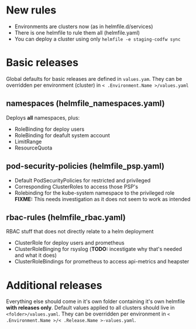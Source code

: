 # New rules
* Environments are clusters now (as in helmfile.d/services)
* There is one helmfile to rule them all (helmfile.yaml)
* You can deploy a cluster using only `helmfile -e staging-codfw sync`

# Basic releases
Global defaults for basic releases are defined in `values.yam`. They can be overridden per environment (cluster) in `< .Environment.Name >/values.yaml`

## namespaces (helmfile_namespaces.yaml)
Deploys **all** namespaces, plus:
* RoleBinding for deploy users
* RoleBinding for deafult system account
* LimitRange
* ResourceQuota

## pod-security-policies (helmfile_psp.yaml)
* Default PodSecurityPolicies for restricted and privileged
* Corresponding ClusterRoles to access those PSP's
* Rolebinding for the kube-system namespace to the privileged role
**FIXME:** This needs investigation as it does not seem to work as intended

## rbac-rules (helmfile_rbac.yaml)
RBAC stuff that does not directly relate to a helm deployment
* ClusterRole for deploy users and prometheus
* ClusterRoleBinging for rsyslog (**TODO:** incestigate why that's needed and what it does)
* ClusterRoleBindings for prometheus to access api-metrics and heapster

# Additional releases
Everything else should come in it's own folder containing it's own helmfile **with releases only**.
Default values applied to all clusters should live in `<folder>/values.yaml`. They can be overridden per environment in `< .Environment.Name >/< .Release.Name >-values.yaml`.